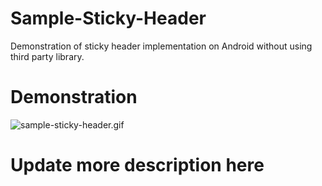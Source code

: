 # Sample-Sticky-Header
Demonstration of sticky header implementation on Android without using third party library.

# Demonstration
![sample-sticky-header.gif](https://github.com/bigyanthapa/Sample-Sticky-Header/blob/master/sample-sticky-header.gif)

# Update more description here